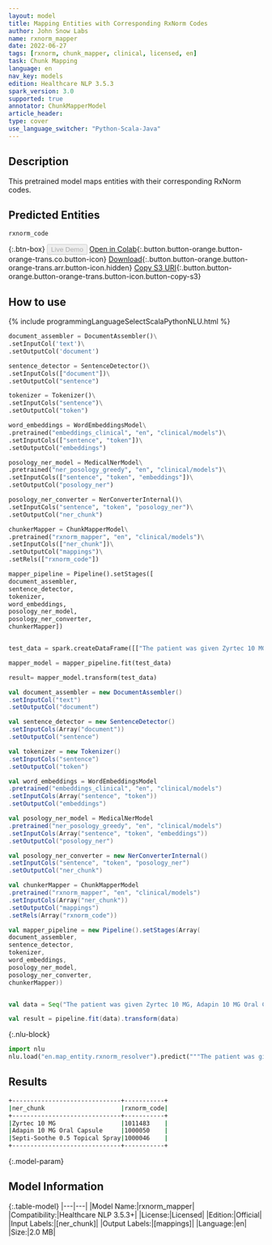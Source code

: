 ```yaml
---
layout: model
title: Mapping Entities with Corresponding RxNorm Codes
author: John Snow Labs
name: rxnorm_mapper
date: 2022-06-27
tags: [rxnorm, chunk_mapper, clinical, licensed, en]
task: Chunk Mapping
language: en
nav_key: models
edition: Healthcare NLP 3.5.3
spark_version: 3.0
supported: true
annotator: ChunkMapperModel
article_header:
type: cover
use_language_switcher: "Python-Scala-Java"
---
```


## Description

This pretrained model maps entities with their corresponding RxNorm codes.

## Predicted Entities

`rxnorm_code`

{:.btn-box}
<button class="button button-orange" disabled>Live Demo</button>
[Open in Colab](https://colab.research.google.com/github/JohnSnowLabs/spark-nlp-workshop/blob/master/tutorials/Certification_Trainings/Healthcare/26.Chunk_Mapping.ipynb){:.button.button-orange.button-orange-trans.co.button-icon}
[Download](https://s3.amazonaws.com/auxdata.johnsnowlabs.com/clinical/models/rxnorm_mapper_en_3.5.3_3.0_1656325497141.zip){:.button.button-orange.button-orange-trans.arr.button-icon.hidden}
[Copy S3 URI](s3://auxdata.johnsnowlabs.com/clinical/models/rxnorm_mapper_en_3.5.3_3.0_1656325497141.zip){:.button.button-orange.button-orange-trans.button-icon.button-copy-s3}

## How to use



<div class="tabs-box" markdown="1">
{% include programmingLanguageSelectScalaPythonNLU.html %}

```python
document_assembler = DocumentAssembler()\
.setInputCol('text')\
.setOutputCol('document')

sentence_detector = SentenceDetector()\
.setInputCols(["document"])\
.setOutputCol("sentence")

tokenizer = Tokenizer()\
.setInputCols("sentence")\
.setOutputCol("token")

word_embeddings = WordEmbeddingsModel\
.pretrained("embeddings_clinical", "en", "clinical/models")\
.setInputCols(["sentence", "token"])\
.setOutputCol("embeddings")

posology_ner_model = MedicalNerModel\
.pretrained("ner_posology_greedy", "en", "clinical/models")\
.setInputCols(["sentence", "token", "embeddings"])\
.setOutputCol("posology_ner")

posology_ner_converter = NerConverterInternal()\
.setInputCols("sentence", "token", "posology_ner")\
.setOutputCol("ner_chunk")

chunkerMapper = ChunkMapperModel\
.pretrained("rxnorm_mapper", "en", "clinical/models")\
.setInputCols(["ner_chunk"])\
.setOutputCol("mappings")\
.setRels(["rxnorm_code"])

mapper_pipeline = Pipeline().setStages([
document_assembler,
sentence_detector,
tokenizer, 
word_embeddings,
posology_ner_model, 
posology_ner_converter, 
chunkerMapper])


test_data = spark.createDataFrame([["The patient was given Zyrtec 10 MG, Adapin 10 MG Oral Capsule, Septi-Soothe 0.5 Topical Spray"]]).toDF("text")

mapper_model = mapper_pipeline.fit(test_data)

result= mapper_model.transform(test_data)
```
```scala
val document_assembler = new DocumentAssembler()
.setInputCol("text")
.setOutputCol("document")

val sentence_detector = new SentenceDetector()
.setInputCols(Array("document"))
.setOutputCol("sentence")

val tokenizer = new Tokenizer()
.setInputCols("sentence")
.setOutputCol("token")

val word_embeddings = WordEmbeddingsModel
.pretrained("embeddings_clinical", "en", "clinical/models")
.setInputCols(Array("sentence", "token"))
.setOutputCol("embeddings")

val posology_ner_model = MedicalNerModel
.pretrained("ner_posology_greedy", "en", "clinical/models")
.setInputCols(Array("sentence", "token", "embeddings"))
.setOutputCol("posology_ner")

val posology_ner_converter = new NerConverterInternal()
.setInputCols("sentence", "token", "posology_ner")
.setOutputCol("ner_chunk")

val chunkerMapper = ChunkMapperModel
.pretrained("rxnorm_mapper", "en", "clinical/models")
.setInputCols(Array("ner_chunk"))
.setOutputCol("mappings")
.setRels(Array("rxnorm_code")) 

val mapper_pipeline = new Pipeline().setStages(Array(
document_assembler,
sentence_detector,
tokenizer, 
word_embeddings,
posology_ner_model, 
posology_ner_converter, 
chunkerMapper))


val data = Seq("The patient was given Zyrtec 10 MG, Adapin 10 MG Oral Capsule, Septi-Soothe 0.5 Topical Spray").toDS.toDF("text")

val result = pipeline.fit(data).transform(data) 
```


{:.nlu-block}
```python
import nlu
nlu.load("en.map_entity.rxnorm_resolver").predict("""The patient was given Zyrtec 10 MG, Adapin 10 MG Oral Capsule, Septi-Soothe 0.5 Topical Spray""")
```

</div>

## Results

```bash
+------------------------------+-----------+
|ner_chunk                     |rxnorm_code|
+------------------------------+-----------+
|Zyrtec 10 MG                  |1011483    |
|Adapin 10 MG Oral Capsule     |1000050    |
|Septi-Soothe 0.5 Topical Spray|1000046    |
+------------------------------+-----------+
```

{:.model-param}
## Model Information

{:.table-model}
|---|---|
|Model Name:|rxnorm_mapper|
|Compatibility:|Healthcare NLP 3.5.3+|
|License:|Licensed|
|Edition:|Official|
|Input Labels:|[ner_chunk]|
|Output Labels:|[mappings]|
|Language:|en|
|Size:|2.0 MB|